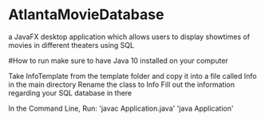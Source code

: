 # AtlantaMovieDatabase
a JavaFX desktop application which allows users to display showtimes of movies in different theaters using SQL

#How to run
make sure to have Java 10 installed on your computer

Take InfoTemplate from the template folder and copy it into a file called Info in the main directory
Rename the class to Info
Fill out the information regarding your SQL database in there

In the Command Line, Run:
'javac Application.java'
'java Application'